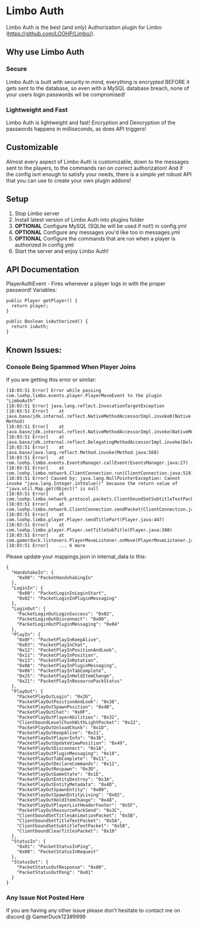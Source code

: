 # Limbo Auth
Limbo Auth is the best (and only) Authorization plugin for Limbo (https://github.com/LOOHP/Limbo/).

## Why use Limbo Auth
### Secure
Limbo Auth is built with security in mind, everything is encrypted BEFORE it gets sent to the database, so even with a MySQL database breach, none of your users login passwords wil be compromised!
### Lightweight and Fast
Limbo Auth is lightweight and fast! Encryption and Dencryption of the passwords happens in milliseconds, as does API triggers!
## Customizable
Almost every aspect of Limbo Auth is customizable, down to the messages sent to the players, to the commands ran on correct authorization! And if the config isnt enough to satisfy your needs, there is a simple yet robust API that you can use to create your own plugin addons!

## Setup
1. Stop Limbo server
2. Install latest version of Limbo Auth into plugins folder
3. **OPTIONAL** Configure MySQL (SQLite will be used if not!) in config.yml
4. **OPTIONAL** Configure any messages you'd like too in messages.yml
5. **OPTIONAL** Configure the commands that are run when a player is authorized in config.yml
6. Start the server and enjoy Limbo Auth!

## API Documentation
PlayerAuthEvent - Fires whenever a player logs in with the proper password!
Variables:
```
public Player getPlayer() {
  return player;
}

public Boolean isAuthorized() {
  return isAuth;
}
```

## Known Issues:
### Console Being Spammed When Player Joins
If you are getting this error or similar:
```
[18:03:51 Error] Error while passing com.loohp.limbo.events.player.PlayerMoveEvent to the plugin "LimboAuth"
[18:03:51 Error] java.lang.reflect.InvocationTargetException
[18:03:51 Error] 	at java.base/jdk.internal.reflect.NativeMethodAccessorImpl.invoke0(Native Method)
[18:03:51 Error] 	at java.base/jdk.internal.reflect.NativeMethodAccessorImpl.invoke(NativeMethodAccessorImpl.java:77)
[18:03:51 Error] 	at java.base/jdk.internal.reflect.DelegatingMethodAccessorImpl.invoke(DelegatingMethodAccessorImpl.java:43)
[18:03:51 Error] 	at java.base/java.lang.reflect.Method.invoke(Method.java:568)
[18:03:51 Error] 	at com.loohp.limbo.events.EventsManager.callEvent(EventsManager.java:27)
[18:03:51 Error] 	at com.loohp.limbo.network.ClientConnection.run(ClientConnection.java:519)
[18:03:51 Error] Caused by: java.lang.NullPointerException: Cannot invoke "java.lang.Integer.intValue()" because the return value of "java.util.Map.get(Object)" is null
[18:03:51 Error] 	at com.loohp.limbo.network.protocol.packets.ClientboundSetSubtitleTextPacket.serializePacket(ClientboundSetSubtitleTextPacket.java:30)
[18:03:51 Error] 	at com.loohp.limbo.network.ClientConnection.sendPacket(ClientConnection.java:178)
[18:03:51 Error] 	at com.loohp.limbo.player.Player.sendTitlePart(Player.java:447)
[18:03:51 Error] 	at com.loohp.limbo.player.Player.setTitleSubTitle(Player.java:380)
[18:03:51 Error] 	at com.gamerduck.listeners.PlayerMoveListener.onMove(PlayerMoveListener.java:15)
[18:03:51 Error] 	... 6 more
```
Please update your mappings.json in internal_data to this:
```
{
  "HandshakeIn": {
    "0x00": "PacketHandshakingIn"
  },
  "LoginIn": {
    "0x00": "PacketLoginInLoginStart",
    "0x02": "PacketLoginInPluginMessaging"
  },
  "LoginOut": {
    "PacketLoginOutLoginSuccess": "0x02",
    "PacketLoginOutDisconnect": "0x00",
    "PacketLoginOutPluginMessaging": "0x04"
  },
  "PlayIn": {
    "0x0F": "PacketPlayInKeepAlive",
    "0x03": "PacketPlayInChat",
    "0x12": "PacketPlayInPositionAndLook",
    "0x11": "PacketPlayInPosition",
    "0x13": "PacketPlayInRotation",
    "0x0A": "PacketPlayInPluginMessaging",
    "0x06": "PacketPlayInTabComplete",
    "0x25": "PacketPlayInHeldItemChange",
    "0x21": "PacketPlayInResourcePackStatus"
  },
  "PlayOut": {
    "PacketPlayOutLogin": "0x26",
    "PacketPlayOutPositionAndLook": "0x38",
    "PacketPlayOutSpawnPosition": "0x4B",
    "PacketPlayOutChat": "0x0F",
    "PacketPlayOutPlayerAbilities": "0x32",
    "ClientboundLevelChunkWithLightPacket": "0x22",
    "PacketPlayOutUnloadChunk": "0x1D",
    "PacketPlayOutKeepAlive": "0x21",
    "PacketPlayOutPlayerInfo": "0x36",
    "PacketPlayOutUpdateViewPosition": "0x49",
    "PacketPlayOutDisconnect": "0x1A",
    "PacketPlayOutPluginMessaging": "0x18",
    "PacketPlayOutTabComplete": "0x11",
    "PacketPlayOutDeclareCommands": "0x12",
    "PacketPlayOutRespawn": "0x3D",
    "PacketPlayOutGameState": "0x1E",
    "PacketPlayOutEntityDestroy": "0x3A",
    "PacketPlayOutEntityMetadata": "0x4D",
    "PacketPlayOutSpawnEntity": "0x00",
    "PacketPlayOutSpawnEntityLiving": "0x02",
    "PacketPlayOutHeldItemChange": "0x48",
    "PacketPlayOutPlayerListHeaderFooter": "0x5F",
    "PacketPlayOutResourcePackSend": "0x3C",
    "ClientboundSetTitlesAnimationPacket": "0x5B", 
    "ClientboundSetTitleTextPacket": "0x5A",
    "ClientboundSetSubtitleTextPacket": "0x58",
    "ClientboundClearTitlesPacket": "0x10"
  },
  "StatusIn": {
    "0x01": "PacketStatusInPing",
    "0x00": "PacketStatusInRequest"
  },
  "StatusOut": {
    "PacketStatusOutResponse": "0x00",
    "PacketStatusOutPong": "0x01"
  }
}
```
### Any Issue Not Posted Here
If you are having any other issue please don't hesitate to contact me on discord @ GamerDuck123#9999
